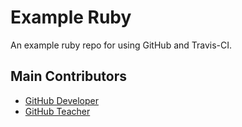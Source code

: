 # Example Ruby
An example ruby repo for using GitHub and Travis-CI.

## Main Contributors
- [GitHub Developer](https://github.com/github-developer)
- [GitHub Teacher](https://github.com/githubteacher)
